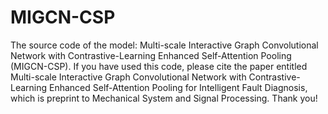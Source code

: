 # MIGCN-CSP
The source code of the model: Multi-scale Interactive Graph Convolutional Network with Contrastive-Learning Enhanced Self-Attention Pooling (MIGCN-CSP). 
If you have used this code, please cite the paper entitled Multi-scale Interactive Graph Convolutional Network with Contrastive-Learning Enhanced Self-Attention
Pooling for Intelligent Fault Diagnosis, which is preprint to Mechanical System and Signal Processing. Thank you!
